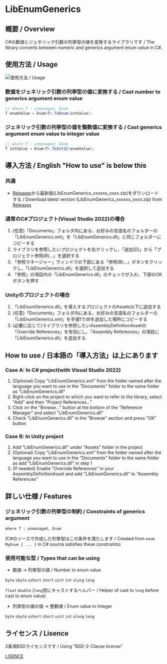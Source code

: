 # LibEnumGenerics

## 概要 / Overview
C#の数値とジェネリック引数の列挙型の値を変換するライブラリです / The library converts between numeric and generics argument enum value in C#.

## 使用方法 / Usage
![使用方法 / Usage](https://github.com/user-attachments/assets/2fdf628f-ed61-4819-8a66-26846937d539)

### 数値をジェネリック引数の列挙型の値に変換する / Cast number to generics argument enum value
```csharp
// where T : unmanaged, Enum
T enumValue = Enum<T>.ToEnum(intValue);
```

### ジェネリック引数の列挙型の値を整数値に変換する / Cast generics argument enum value to integer value
```csharp
// where T : unmanaged, Enum
T intValue = Enum<T>.ToInt32(enumValue);
```

## 導入方法 / English "How to use" is below this
### 共通
- [Releases](https://github.com/HWataame/LibEnumGenerics/releases)から最新版(LibEnumGenerics_xxxxxx_xxxx.zip)をダウンロードする / Download latest version (LibEnumGenerics_xxxxxx_xxxx.zip) from [Releases](https://github.com/HWataame/LibEnumGenerics/releases)

### 通常のC#プロジェクト(Visual Studio 2022)の場合
1. (任意)「Documents」フォルダ内にある、お好みの言語名のフォルダーの「LibEnumGenerics.xml」を「LibEnumGenerics.dll」と同じフォルダーにコピーする
2. ライブラリを参照したいプロジェクトを右クリックし、「追加(D)」から「プロジェクト参照(R)...」を選択する
3. 「参照マネージャー」ウィンドウの下部にある「参照(B)...」ボタンをクリックし、「LibEnumGenerics.dll」を選択して追加する
4. 「参照」の項目内の「LibEnumGenerics.dll」のチェックが入れ、下部のOKボタンを押す

### Unityのプロジェクトの場合
1. 「LibEnumGenerics.dll」を導入するプロジェクトのAssets以下に追加する
2. (任意)「Documents」フォルダ内にある、お好みの言語名のフォルダーの「LibEnumGenerics.xml」を手順1でdllを追加した場所にコピーする
3. (必要に応じて)ライブラリを参照したいAssemblyDefinitionAssetの「Override References」を有効にし、「Assembly References」の項目に「LibEnumGenerics.dll」を追加する

## How to use / 日本語の「導入方法」は上にあります
### Case A: In C# project(with Visual Studio 2022)
1. (Optional) Copy "LibEnumGenerics.xml" from the folder named after the language you want to use in the "Documents" folder to the same folder as "LibEnumGenerics.dll"
2. Right-click on the project to which you want to refer to the library, select "Add" and then "Project References..."
3. Click on the "Browse..." button at the bottom of the "Reference Manager" and select "LibEnumGenerics.dll"
4. Check "LibEnumGenerics.dll" in the "Browse" section and press "OK" button

### Case B: In Unity project
1. Add "LibEnumGenerics.dll" under "Assets" folder in the project
2. (Optional) Copy "LibEnumGenerics.xml" from the folder named after the language you want to use in the "Documents" folder to the same folder as add "LibEnumGenerics.dll" in step 1
3. (If needed) Enable "Override References" in your AssemblyDefinitionAsset and add "LibEnumGenerics.dll" to "Assembly References"

## 詳しい仕様 / Features
### ジェネリック引数の列挙型の制約 / Constraints of generics argument

`where T : unmanaged, Enum`

(C#のソースで作成した列挙型はこの条件を満たします / Created from `enum MyEnum { ... }` in C# source satisfies these constraints)

### 使用可能な型 / Types that can be using
- 数値 → 列挙型の値 / Number to enum value

`byte` `sbyte` `ushort` `short` `uint` `int` `ulong` `long`

`float` `double` (`long`型にキャストするヘルパー / Helper of cast to `long` before cast to enum value)

- 列挙型の値の値 → 整数値 / Enum value to Integer

`byte` `sbyte` `ushort` `short` `uint` `int` `ulong` `long`

## ライセンス / Lisence
2条項BSDライセンスです / Using "BSD-2-Clause license"

[LISENCE](/LICENSE)
